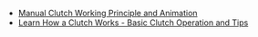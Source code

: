 - [Manual Clutch Working Principle and Animation](https://youtu.be/lqo0_StXf4M)
- [Learn How a Clutch Works - Basic Clutch Operation and Tips](https://youtu.be/9UmrCl2nLKM)
